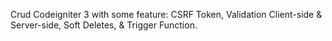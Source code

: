 Crud Codeigniter 3 with some feature: CSRF Token, Validation Client-side & Server-side, Soft Deletes, & Trigger Function.
